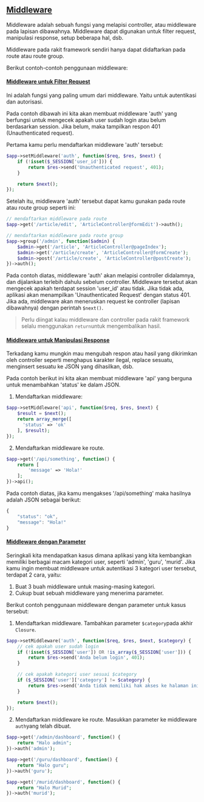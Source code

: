 
<a id="middleware"></a>

## [Middleware](#middleware)

Middleware adalah sebuah fungsi yang melapisi controller, atau middleware pada lapisan dibawahnya.
Middleware dapat digunakan untuk filter request, manipulasi response, setup beberapa hal, dsb.

Middleware pada rakit framework sendiri hanya dapat didaftarkan pada route atau route group.

Berikut contoh-contoh penggunaan middleware:

<a id="middleware-filtering"></a>

#### [Middleware untuk Filter Request](#middleware-filtering)

Ini adalah fungsi yang paling umum dari middleware. Yaitu untuk autentikasi dan autorisasi.

Pada contoh dibawah ini kita akan membuat middleware 'auth' yang berfungsi untuk mengecek
apakah user sudah login atau belum berdasarkan session. 
Jika belum, maka tampilkan respon 401 (Unauthenticated request).

Pertama kamu perlu mendaftarkan middleware 'auth' tersebut:

```php
$app->setMiddleware('auth', function($req, $res, $next) {
    if (!isset($_SESSION['user_id'])) {
        return $res->send('Unauthenticated request', 401);
    }

    return $next();
});
```

Setelah itu, middleware 'auth' tersebut dapat kamu gunakan 
pada route atau route group seperti ini:

```php
// mendaftarkan middleware pada route 
$app->get('/article/edit', 'ArticleController@formEdit')->auth();

// mendaftarkan middleware pada route group
$app->group('/admin', function($admin) {
    $admin->get('/article', 'ArticleController@pageIndex');
    $admin->get('/article/create', 'ArticleController@formCreate');
    $admin->post('/article/create', 'ArticleController@postCreate');
})->auth();
```

Pada contoh diatas, middleware 'auth' akan melapisi controller didalamnya, dan dijalankan terlebih dahulu
sebelum controller. Middleware tersebut akan mengecek apakah terdapat session 'user_id' atau tidak.
Jika tidak ada, aplikasi akan menampilkan 'Unauthenticated Request' dengan status 401.
Jika ada, middleware akan meneruskan request ke controller (lapisan dibawahnya) dengan perintah `$next()`.

> Perlu diingat kalau middleware dan controller pada rakit framework selalu menggunakan `return`untuk
  mengembalikan hasil.

<a id="middleware-manipulate"></a>

#### [Middleware untuk Manipulasi Response](#middleware-manipulate)

Terkadang kamu mungkin mau mengubah respon atau hasil yang dikirimkan oleh controller seperti menghapus karakter ilegal,
replace sesuatu, menginsert sesuatu ke JSON yang dihasilkan, dsb.

Pada contoh berikut ini kita akan membuat middleware 'api' yang berguna untuk menambahkan 'status' ke dalam JSON.

1) Mendaftarkan middleware:
```php
$app->setMiddleware('api', function($req, $res, $next) {
    $result = $next();
    return array_merge([
      'status' => 'ok'
    ], $result);
});
```

2) Mendaftarkan middleware ke route.

```php
$app->get('/api/something', function() {
    return [
        'message' => 'Hola!'
    ];
})->api();
```

Pada contoh diatas, jika kamu mengakses '/api/something' maka hasilnya adalah JSON sebagai berikut:

```javascript
{
    "status": "ok",
    "message": "Hola!"
}
```

<a id="middleware-parameter"></a>

#### [Middleware dengan Parameter](#middleware-parameter)

Seringkali kita mendapatkan kasus dimana aplikasi yang kita kembangkan memiliki berbagai macam kategori user, seperti 'admin', 'guru', 'murid'.
Jika kamu ingin membuat middleware untuk autentikasi 3 kategori user tersebut, terdapat 2 cara, yaitu: 

1. Buat 3 buah middleware untuk masing-masing kategori. 
2. Cukup buat sebuah middleware yang menerima parameter.

Berikut contoh penggunaan middleware dengan parameter untuk kasus tersebut:

1) Mendaftarkan middleware. Tambahkan parameter `$category`pada akhir `Closure`.

```php
$app->setMiddleware('auth', function($req, $res, $next, $category) {
    // cek apakah user sudah login
    if (!isset($_SESSION['user']) OR !is_array($_SESSION['user'])) {
        return $res->send('Anda belum login', 401);
    }

    // cek apakah kategori user sesuai $category
    if ($_SESSION['user']['category'] != $category) {
        return $res->send('Anda tidak memiliki hak akses ke halaman ini', 403);
    }

    return $next();
});
```

2) Mendaftarkan middleware ke route. Masukkan parameter ke middleware `auth`yang telah dibuat.

```php
$app->get('/admin/dashboard', function() {
    return "Halo admin";
})->auth('admin');

$app->get('/guru/dashboard', function() {
    return "Halo guru";
})->auth('guru');

$app->get('/murid/dashboard', function() {
    return "Halo Murid";
})->auth('murid');
```